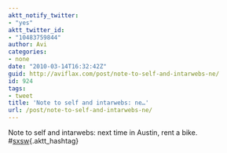 ```yaml
---
aktt_notify_twitter:
- "yes"
aktt_twitter_id:
- "10483759844"
author: Avi
categories:
- none
date: "2010-03-14T16:32:42Z"
guid: http://aviflax.com/post/note-to-self-and-intarwebs-ne/
id: 924
tags:
- tweet
title: 'Note to self and intarwebs: ne…'
url: /post/note-to-self-and-intarwebs-ne/
---
```

Note to self and intarwebs: next time in Austin, rent a bike. #[sxsw](http://search.twitter.com/search?q=%23sxsw){.aktt_hashtag}